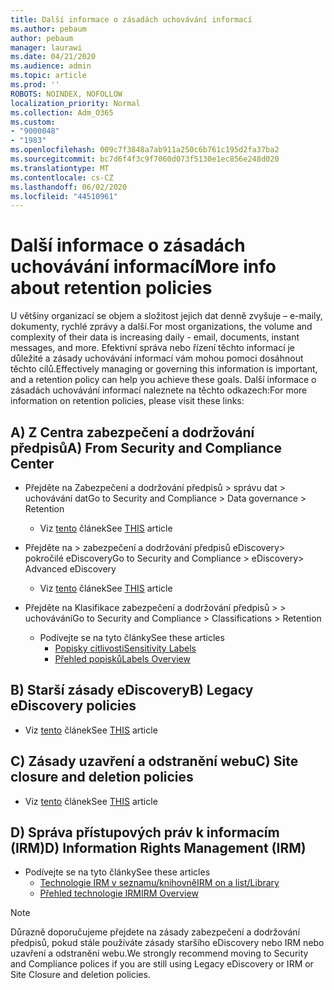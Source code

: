 ```yaml
---
title: Další informace o zásadách uchovávání informací
ms.author: pebaum
author: pebaum
manager: laurawi
ms.date: 04/21/2020
ms.audience: admin
ms.topic: article
ms.prod: ''
ROBOTS: NOINDEX, NOFOLLOW
localization_priority: Normal
ms.collection: Adm_O365
ms.custom:
- "9000048"
- "1983"
ms.openlocfilehash: 009c7f3848a7ab911a250c6b761c195d2fa37ba2
ms.sourcegitcommit: bc7d6f4f3c9f7060d073f5130e1ec856e248d020
ms.translationtype: MT
ms.contentlocale: cs-CZ
ms.lasthandoff: 06/02/2020
ms.locfileid: "44510961"
---
```

# <a name="more-info-about-retention-policies"></a><span data-ttu-id="85264-102">Další informace o zásadách uchovávání informací</span><span class="sxs-lookup"><span data-stu-id="85264-102">More info about retention policies</span></span>

<span data-ttu-id="85264-103">U většiny organizací se objem a složitost jejich dat denně zvyšuje – e-maily, dokumenty, rychlé zprávy a další.</span><span class="sxs-lookup"><span data-stu-id="85264-103">For most organizations, the volume and complexity of their data is increasing daily - email, documents, instant messages, and more.</span></span> <span data-ttu-id="85264-104">Efektivní správa nebo řízení těchto informací je důležité a zásady uchovávání informací vám mohou pomoci dosáhnout těchto cílů.</span><span class="sxs-lookup"><span data-stu-id="85264-104">Effectively managing or governing this information is important, and a retention policy can help you achieve these goals.</span></span> <span data-ttu-id="85264-105">Další informace o zásadách uchovávání informací naleznete na těchto odkazech:</span><span class="sxs-lookup"><span data-stu-id="85264-105">For more information on retention policies, please visit these links:</span></span>

## <a name="a-from-security-and-compliance-center"></a><span data-ttu-id="85264-106">A) Z Centra zabezpečení a dodržování předpisů</span><span class="sxs-lookup"><span data-stu-id="85264-106">A) From Security and Compliance Center</span></span>

- <span data-ttu-id="85264-107">Přejděte na Zabezpečení a dodržování předpisů > správu dat > uchovávání dat</span><span class="sxs-lookup"><span data-stu-id="85264-107">Go to Security and Compliance > Data governance > Retention</span></span>
  - <span data-ttu-id="85264-108">Viz [tento](https://docs.microsoft.com/microsoft-365/compliance/retention-policies) článek</span><span class="sxs-lookup"><span data-stu-id="85264-108">See [THIS](https://docs.microsoft.com/microsoft-365/compliance/retention-policies) article</span></span>

- <span data-ttu-id="85264-109">Přejděte na > zabezpečení a dodržování předpisů eDiscovery> pokročilé eDiscovery</span><span class="sxs-lookup"><span data-stu-id="85264-109">Go to Security and Compliance > eDiscovery> Advanced eDiscovery</span></span> 
  - <span data-ttu-id="85264-110">Viz [tento](https://docs.microsoft.com/microsoft-365/compliance/ediscovery-cases) článek</span><span class="sxs-lookup"><span data-stu-id="85264-110">See [THIS](https://docs.microsoft.com/microsoft-365/compliance/ediscovery-cases) article</span></span>

- <span data-ttu-id="85264-111">Přejděte na Klasifikace zabezpečení a dodržování předpisů > > uchovávání</span><span class="sxs-lookup"><span data-stu-id="85264-111">Go to Security and Compliance > Classifications > Retention</span></span>
  - <span data-ttu-id="85264-112">Podívejte se na tyto články</span><span class="sxs-lookup"><span data-stu-id="85264-112">See these articles</span></span>
    - [<span data-ttu-id="85264-113">Popisky citlivosti</span><span class="sxs-lookup"><span data-stu-id="85264-113">Sensitivity Labels</span></span>](https://docs.microsoft.com/microsoft-365/compliance/sensitivity-labels)
    - [<span data-ttu-id="85264-114">Přehled popisků</span><span class="sxs-lookup"><span data-stu-id="85264-114">Labels Overview</span></span>](https://docs.microsoft.com/microsoft-365/compliance/labels)

## <a name="b-legacy-ediscovery-policies"></a><span data-ttu-id="85264-115">B) Starší zásady eDiscovery</span><span class="sxs-lookup"><span data-stu-id="85264-115">B) Legacy eDiscovery policies</span></span>

- <span data-ttu-id="85264-116">Viz [tento](https://support.office.com/article/Set-up-an-eDiscovery-Center-in-SharePoint-Online-A18F8975-AA7F-43B4-A7D6-001D14744D8E) článek</span><span class="sxs-lookup"><span data-stu-id="85264-116">See [THIS](https://support.office.com/article/Set-up-an-eDiscovery-Center-in-SharePoint-Online-A18F8975-AA7F-43B4-A7D6-001D14744D8E) article</span></span>

## <a name="c-site-closure-and-deletion-policies"></a><span data-ttu-id="85264-117">C) Zásady uzavření a odstranění webu</span><span class="sxs-lookup"><span data-stu-id="85264-117">C) Site closure and deletion policies</span></span>

- <span data-ttu-id="85264-118">Viz [tento](https://support.office.com/article/Use-policies-for-site-closure-and-deletion-A8280D82-27FD-48C5-9ADF-8A5431208BA5) článek</span><span class="sxs-lookup"><span data-stu-id="85264-118">See [THIS](https://support.office.com/article/Use-policies-for-site-closure-and-deletion-A8280D82-27FD-48C5-9ADF-8A5431208BA5) article</span></span>  

## <a name="d-information-rights-management-irm"></a><span data-ttu-id="85264-119">D) Správa přístupových práv k informacím (IRM)</span><span class="sxs-lookup"><span data-stu-id="85264-119">D) Information Rights Management (IRM)</span></span>

- <span data-ttu-id="85264-120">Podívejte se na tyto články</span><span class="sxs-lookup"><span data-stu-id="85264-120">See these articles</span></span>
  - [<span data-ttu-id="85264-121">Technologie IRM v seznamu/knihovně</span><span class="sxs-lookup"><span data-stu-id="85264-121">IRM on a list/Library</span></span>](https://support.office.com/article/apply-information-rights-management-to-a-list-or-library-3bdb5c4e-94fc-4741-b02f-4e7cc3c54aa1)
  - [<span data-ttu-id="85264-122">Přehled technologie IRM</span><span class="sxs-lookup"><span data-stu-id="85264-122">IRM Overview</span></span>](https://support.office.com/article/create-and-apply-information-management-policies-eb501fe9-2ef6-4150-945a-65a6451ee9e9)

> [!Note]
> <span data-ttu-id="85264-123">Důrazně doporučujeme přejdete na zásady zabezpečení a dodržování předpisů, pokud stále používáte zásady staršího eDiscovery nebo IRM nebo uzavření a odstranění webu.</span><span class="sxs-lookup"><span data-stu-id="85264-123">We strongly recommend moving to Security and Compliance polices if you are still using Legacy eDiscovery or IRM or Site Closure and deletion policies.</span></span>
